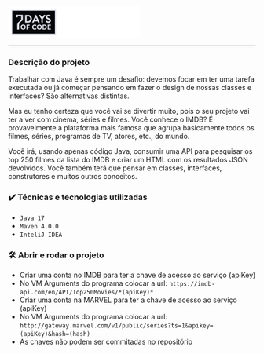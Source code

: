 ![](./src/main/resources/img/7daysofcode.png)
***
### Descrição do projeto

Trabalhar com Java é sempre um desafio: devemos focar em ter uma tarefa executada ou já começar pensando em fazer o design de nossas classes e interfaces? São alternativas distintas.

Mas eu tenho certeza que você vai se divertir muito, pois o seu projeto vai ter a ver com cinema, séries e filmes. Você conhece o IMDB? É provavelmente a plataforma mais famosa que agrupa basicamente todos os filmes, séries, programas de TV, atores, etc., do mundo.

Você irá, usando apenas código Java, consumir uma API para pesquisar os top 250 filmes da lista do IMDB e criar um HTML com os resultados JSON devolvidos. Você também terá que pensar em classes, interfaces, construtores e muitos outros conceitos.

### ✔️ Técnicas e tecnologias utilizadas

- ``Java 17``
- ``Maven 4.0.0``
- ``InteliJ IDEA``

### 🛠️ Abrir e rodar o projeto
* Criar uma conta no IMDB para ter a chave de acesso ao serviço (apiKey)
* No VM Arguments do programa colocar a url: ``https://imdb-api.com/en/API/Top250Movies/*(apiKey)*`` 
* Criar uma conta na MARVEL para ter a chave de acesso ao serviço (apiKey)
* No VM Arguments do programa colocar a url: ``http://gateway.marvel.com/v1/public/series?ts=1&apikey=(apiKey)&hash=(hash)`` 
* As chaves não podem ser commitadas no repositório
